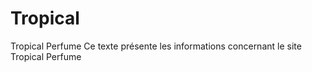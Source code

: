 # Tropical
Tropical Perfume 
Ce texte présente les informations concernant le site Tropical Perfume
